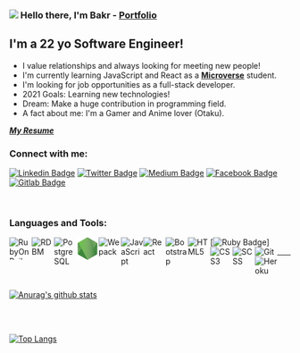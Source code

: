 ### <img src="https://media.giphy.com/media/hvRJCLFzcasrR4ia7z/giphy.gif" width="40px"> Hello there, I'm Bakr - [Portfolio]

## I'm a 22 yo Software Engineer!
- I value relationships and always looking for meeting new people!
- I'm currently learning JavaScript and React as a **[Microverse]** student.
- I'm looking for job opportunities as a full-stack developer.
- 2021 Goals: Learning new technologies!
- Dream: Make a huge contribution in programming field.
- A fact about me: I'm a Gamer and Anime lover (Otaku).

[**_My Resume_**](https://docs.google.com/document/d/19LbxJDb6F32rWFekkyoJrx1M4p6L2HPHvTxbWzI-2zQ/edit?usp=sharing)

### Connect with me:

[![Linkedin Badge](https://img.shields.io/badge/LinkedIn-0077B5?style=for-the-badge&logo=linkedin&logoColor=white&link=https://www.linkedin.com/in/m-bakr/)](https://www.linkedin.com/in/m-bakr/)
[![Twitter Badge](https://img.shields.io/badge/Twitter-1DA1F2?style=for-the-badge&logo=twitter&logoColor=white&link=https://twitter.com/bkshjs)](https://twitter.com/bkshjs)
[![Medium Badge](https://img.shields.io/badge/Medium-12100E?style=for-the-badge&logo=medium&logoColor=white&link=https://mbakr6821.medium.com/)](https://mbakr6821.medium.com/)
[![Facebook Badge](https://img.shields.io/badge/Facebook-1877F2?style=for-the-badge&logo=facebook&logoColor=white&link=https://www.facebook.com/mahmoud.bakr.1460/)](https://www.facebook.com/mahmoud.bakr.1460/)
[![Gitlab Badge](https://img.shields.io/badge/GitLab-330F63?style=for-the-badge&logo=gitlab&logoColor=white&link=https://gitlab.com/bksh-js)](https://gitlab.com/bksh-js)

<br />

### Languages and Tools:
[![Ruby Badge](https://img.shields.io/badge/Ruby-CC342D?style=for-the-badge&logo=ruby&logoColor=white)]
<img align="left" alt="RubyOnRails" width="40px" height="40px" src="https://devicons.github.io/devicon/devicon.git/icons/rails/rails-original-wordmark.svg" />
<img align="left" alt="RDBM" width="40px" src="https://cdn1.iconfinder.com/data/icons/data-and-networking-1/64/69-512.png" />
<img align="left" alt="PostgreSQL" width="40px" src="https://devicons.github.io/devicon/devicon.git/icons/postgresql/postgresql-original-wordmark.svg" />
<img align="left" alt="Node.js" width="40px" src="https://raw.githubusercontent.com/github/explore/80688e429a7d4ef2fca1e82350fe8e3517d3494d/topics/nodejs/nodejs.png" />
<img align="left" alt="Wepack" width="40px" src="https://devicons.github.io/devicon/devicon.git/icons/webpack/webpack-original.svg" />
<img align="left" alt="JavaScript" width="40px" src="https://devicons.github.io/devicon/devicon.git/icons/javascript/javascript-original.svg" />
<img align="left" alt="React" width="40px" src="https://devicons.github.io/devicon/devicon.git/icons/react/react-original-wordmark.svg" />
<img align="left" alt="Bootstrap" width="40px" src="https://devicons.github.io/devicon/devicon.git/icons/bootstrap/bootstrap-plain.svg" />
<img align="left" alt="HTML5" width="40px" src="https://devicons.github.io/devicon/devicon.git/icons/html5/html5-original-wordmark.svg" />
<img align="left" alt="CSS3" width="40px" src="https://devicons.github.io/devicon/devicon.git/icons/css3/css3-original-wordmark.svg" />
<img align="left" alt="SCSS" width="40px" src="https://devicons.github.io/devicon/devicon.git/icons/sass/sass-original.svg" />
<img align="left" alt="Git" width="40px" src="https://www.vectorlogo.zone/logos/git-scm/git-scm-icon.svg" />
<img align="left" alt="Heroku" width="40px" src="https://www.vectorlogo.zone/logos/heroku/heroku-icon.svg" />

---

<br />
<br />

[![Anurag's github stats](https://github-readme-stats.vercel.app/api?username=MahmoudBakr23&sshow_icons=true_color=fff&icon_color=79ff97&text_color=9f9f9f&bg_color=151515)](https://github.com/anuraghazra/github-readme-stats)

<br />
<br />

[![Top Langs](https://github-readme-stats.vercel.app/api/top-langs/?username=MahmoudBakr23&show_icons=true&theme=radical&layout=compact)](https://github.com/MahmoudBakr23/github-readme-stats)

[Portfolio]: https://fast-wave-79751.herokuapp.com/
[LinkedIn]: https://www.linkedin.com/in/m-bakr/
[Twitter]: https://twitter.com/bkshjs
[Microverse]: https://www.microverse.org/
[Facebook]: https://www.facebook.com/mahmoud.bakr.1460/